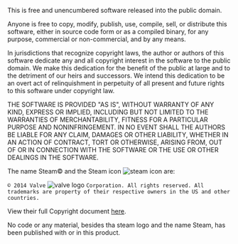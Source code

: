 This is free and unencumbered software released into the public domain.

Anyone is free to copy, modify, publish, use, compile, sell, or distribute this software, either in source code form or as a compiled binary, for any purpose, commercial or non-commercial, and by any means.

In jurisdictions that recognize copyright laws, the author or authors of this software dedicate any and all copyright interest in the software to the public domain. We make this dedication for the benefit of the public at large and to the detriment of our heirs and successors. We intend this dedication to be an overt act of relinquishment in perpetuity of all present and future rights to this software under copyright law.

THE SOFTWARE IS PROVIDED "AS IS", WITHOUT WARRANTY OF ANY KIND, EXPRESS OR IMPLIED, INCLUDING BUT NOT LIMITED TO THE WARRANTIES OF MERCHANTABILITY, FITNESS FOR A PARTICULAR PURPOSE AND NONINFRINGEMENT. IN NO EVENT SHALL THE AUTHORS BE LIABLE FOR ANY CLAIM, DAMAGES OR OTHER LIABILITY, WHETHER IN AN ACTION OF CONTRACT, TORT OR OTHERWISE, ARISING FROM, OUT OF OR IN CONNECTION WITH THE SOFTWARE OR THE USE OR OTHER DEALINGS IN THE SOFTWARE.

The name Steam© and the Steam icon ![steam icon](https://raw.githubusercontent.com/Walkman100/SteamPlaceholder/master/My%20Project/steam.ico) are:

`© 2014 Valve` ![valve logo](http://store.akamai.steamstatic.com/public/images/v6/logo_valve_footer.png) `Corporation. All rights reserved. All trademarks are property of their respective owners in the US and other countries.`

View their full Copyright document [here](http://www.valvesoftware.com/legal.html).

No code or any material, besides tha steam logo and the name Steam, has been published with or in this product.
